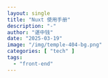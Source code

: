 ```yaml
---
layout: single
title: "Nuxt 使用手册"
description: "-"
author: "谌中钱"
date: "2025-03-19"
image: "/img/temple-404-bg.png"
categories: [ "tech" ]
tags:
  - "front-end"
---
```


<br />
<br />

<!-- @import "[TOC]" {cmd="toc" depthFrom=1 depthTo=6} -->

<!-- code_chunk_output -->



<!-- /code_chunk_output -->
